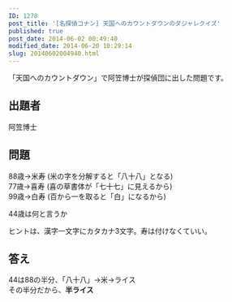 ```yaml
---
ID: 1278
post_title: '[名探偵コナン] 天国へのカウントダウンのダジャレクイズ'
published: true
post_date: 2014-06-02 00:49:40
modified_date: 2014-06-20 10:29:14
slug: 20140602004940.html
---
```

<p>「天国へのカウントダウン」で阿笠博士が探偵団に出した問題です。<br />
<!--more--></p>
<h2>出題者</h2>
<p>阿笠博士</p>
<h2>問題</h2>
<p>88歳→米寿 (米の字を分解すると「八十八」となる)<br />
77歳→喜寿 (喜の草書体が「七十七」に見えるから)<br />
99歳→白寿 (百から一を取ると「白」になるから)</p>
<p>44歳は何と言うか</p>
<p>ヒントは、漢字一文字にカタカナ3文字。寿は付けなくていい。</p>
<h2>答え</h2>
<p>44は88の半分、「八十八」→米→ライス<br />
その半分だから、<strong>半ライス</strong></p>